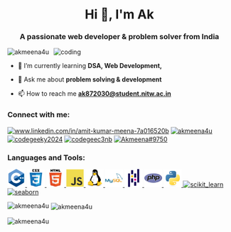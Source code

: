 


<h1 align="center">Hi 👋, I'm Ak</h1>
<h3 align="center">A passionate web developer & problem solver from India</h3>

<img  align="right" alt="coding" width="400"  src="https://www.manitobaenglishacademy.com/wp-content/uploads/2020/04/skatter-programmer.gif">


<p align="left"> <img src="https://komarev.com/ghpvc/?username=akmeena4u&label=Profile%20views&color=0e75b6&style=flat" alt="akmeena4u" /> </p>

- 🌱 I’m currently learning **DSA, Web Development,**

- 💬 Ask me about **problem solving & development**

- 📫 How to reach me **ak872030@student.nitw.ac.in**

<h3 align="left">Connect with me:</h3>
<p align="left">
<a href="https://linkedin.com/in/www.linkedin.com/in/amit-kumar-meena-7a016520b" target="blank"><img align="center" src="https://raw.githubusercontent.com/rahuldkjain/github-profile-readme-generator/master/src/images/icons/Social/linked-in-alt.svg" alt="www.linkedin.com/in/amit-kumar-meena-7a016520b" height="30" width="40" /></a>
<a href="https://instagram.com/akmeena4u" target="blank"><img align="center" src="https://raw.githubusercontent.com/rahuldkjain/github-profile-readme-generator/master/src/images/icons/Social/instagram.svg" alt="akmeena4u" height="30" width="40" /></a>
<a href="https://www.leetcode.com/codegeeky2024" target="blank"><img align="center" src="https://raw.githubusercontent.com/rahuldkjain/github-profile-readme-generator/master/src/images/icons/Social/leet-code.svg" alt="codegeeky2024" height="30" width="40" /></a>
<a href="https://auth.geeksforgeeks.org/user/codegeec3nb" target="blank"><img align="center" src="https://raw.githubusercontent.com/rahuldkjain/github-profile-readme-generator/master/src/images/icons/Social/geeks-for-geeks.svg" alt="codegeec3nb" height="30" width="40" /></a>
<a href="https://discord.gg/Akmeena#9750" target="blank"><img align="center" src="https://raw.githubusercontent.com/rahuldkjain/github-profile-readme-generator/master/src/images/icons/Social/discord.svg" alt="Akmeena#9750" height="30" width="40" /></a>
</p>

<h3 align="left">Languages and Tools:</h3>
<p align="left"> <a href="https://www.w3schools.com/cpp/" target="_blank" rel="noreferrer"> <img src="https://raw.githubusercontent.com/devicons/devicon/master/icons/cplusplus/cplusplus-original.svg" alt="cplusplus" width="40" height="40"/> </a> <a href="https://www.w3schools.com/css/" target="_blank" rel="noreferrer"> <img src="https://raw.githubusercontent.com/devicons/devicon/master/icons/css3/css3-original-wordmark.svg" alt="css3" width="40" height="40"/> </a> <a href="https://www.w3.org/html/" target="_blank" rel="noreferrer"> <img src="https://raw.githubusercontent.com/devicons/devicon/master/icons/html5/html5-original-wordmark.svg" alt="html5" width="40" height="40"/> </a> <a href="https://developer.mozilla.org/en-US/docs/Web/JavaScript" target="_blank" rel="noreferrer"> <img src="https://raw.githubusercontent.com/devicons/devicon/master/icons/javascript/javascript-original.svg" alt="javascript" width="40" height="40"/> </a> <a href="https://www.linux.org/" target="_blank" rel="noreferrer"> <img src="https://raw.githubusercontent.com/devicons/devicon/master/icons/linux/linux-original.svg" alt="linux" width="40" height="40"/> </a> <a href="https://www.mysql.com/" target="_blank" rel="noreferrer"> <img src="https://raw.githubusercontent.com/devicons/devicon/master/icons/mysql/mysql-original-wordmark.svg" alt="mysql" width="40" height="40"/> </a> <a href="https://pandas.pydata.org/" target="_blank" rel="noreferrer"> <img src="https://raw.githubusercontent.com/devicons/devicon/2ae2a900d2f041da66e950e4d48052658d850630/icons/pandas/pandas-original.svg" alt="pandas" width="40" height="40"/> </a> <a href="https://www.php.net" target="_blank" rel="noreferrer"> <img src="https://raw.githubusercontent.com/devicons/devicon/master/icons/php/php-original.svg" alt="php" width="40" height="40"/> </a> <a href="https://www.python.org" target="_blank" rel="noreferrer"> <img src="https://raw.githubusercontent.com/devicons/devicon/master/icons/python/python-original.svg" alt="python" width="40" height="40"/> </a> <a href="https://scikit-learn.org/" target="_blank" rel="noreferrer"> <img src="https://upload.wikimedia.org/wikipedia/commons/0/05/Scikit_learn_logo_small.svg" alt="scikit_learn" width="40" height="40"/> </a> <a href="https://seaborn.pydata.org/" target="_blank" rel="noreferrer"> <img src="https://seaborn.pydata.org/_images/logo-mark-lightbg.svg" alt="seaborn" width="40" height="40"/> </a> </p>



<p><img align="left" src="https://github-readme-stats.vercel.app/api/top-langs?username=akmeena4u&show_icons=true&locale=en&layout=compact" alt="akmeena4u" /></p>

<p>&nbsp;<img align="center" src="https://github-readme-stats.vercel.app/api?username=akmeena4u&show_icons=true&locale=en" alt="akmeena4u" /></p>

<p><img align="center" src="https://github-readme-streak-stats.herokuapp.com/?user=akmeena4u&" alt="akmeena4u" /></p>


<!--
**Akmeena4u/Akmeena4u** is a ✨ _special_ ✨ repository because its `README.md` (this file) appears on your GitHub profile.

Here are some ideas to get you started:

- 🔭 I’m currently working on ...
- 🌱 I’m currently learning ...
- 👯 I’m looking to collaborate on ...
- 🤔 I’m looking for help with ...
- 💬 Ask me about ...
- 📫 How to reach me: ...
- 😄 Pronouns: ...
- ⚡ Fun fact: ...
-->
